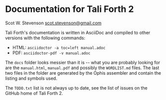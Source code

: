 # Documentation for Tali Forth 2 
Scot W. Stevenson <scot.stevenson@gmail.com>

Tali Forth's documentation is written in AsciiDoc and compiled to other versions
with the following commands: 

- HTML: `asciidoctor -a toc=left manual.adoc`
- PDF:  `asciidoctor-pdf -v manual.adoc`

The `docs` folder looks messier than it is -- what you are probably looking for
are the `manual.html`, `manual.pdf` and possibly the `WORDLIST.md` files. The
last two files in the folder are generated by the Ophis assembler and contain
the listing and symbols used.

The `TODO.txt` list is not always up to date, see the list of issues on the
GitHub home of Tali Forth 2.
